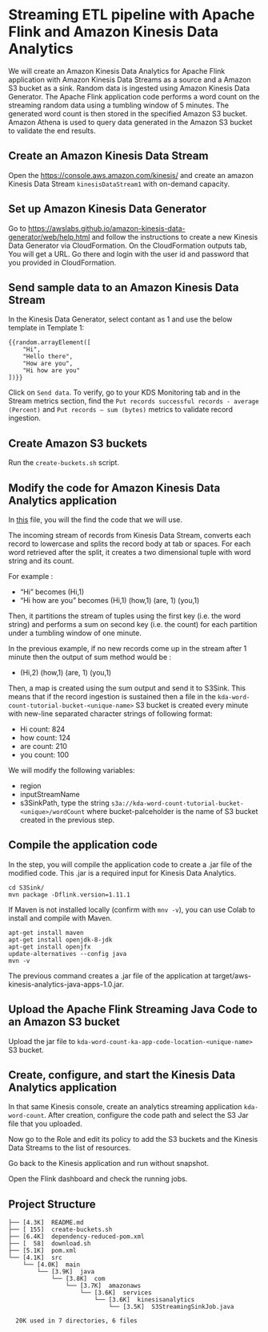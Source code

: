 # Streaming ETL pipeline with Apache Flink and Amazon Kinesis Data Analytics

We will create an Amazon Kinesis Data Analytics for Apache Flink application with Amazon Kinesis Data Streams as a source and a Amazon S3 bucket as a sink. Random data is ingested using Amazon Kinesis Data Generator. The Apache Flink application code performs a word count on the streaming random data using a tumbling window of 5 minutes. The generated word count is then stored in the specified Amazon S3 bucket. Amazon Athena is used to query data generated in the Amazon S3 bucket to validate the end results.

## Create an Amazon Kinesis Data Stream

Open the https://console.aws.amazon.com/kinesis/ and create an amazon Kinesis Data Stream `kinesisDataStream1` with on-demand capacity.

## Set up Amazon Kinesis Data Generator

Go to https://awslabs.github.io/amazon-kinesis-data-generator/web/help.html and follow the instructions to create a new Kinesis Data Generator via CloudFormation. On the CloudFormation outputs tab, You will get a URL. Go there and login with the user id and password that you provided in CloudFormation.

## Send sample data to an Amazon Kinesis Data Stream

In the Kinesis Data Generator, select contant as 1 and use the below template in Template 1:

```
{{random.arrayElement([
    "Hi",
    "Hello there",
    "How are you",
    "Hi how are you"
])}}
```

Click on `Send data`. To verify, go to your KDS Monitoring tab and in the Stream metrics section, find the `Put records successful records - average (Percent)` and `Put records – sum (bytes)` metrics to validate record ingestion.

## Create Amazon S3 buckets

Run the `create-buckets.sh` script.

## Modify the code for Amazon Kinesis Data Analytics application

In [this](./S3Sink/src/main/java/com/amazonaws/services/kinesisanalytics/S3StreamingSinkJob.java) file, you will the find the code that we will use. 

The incoming stream of records from Kinesis Data Stream, converts each record to lowercase and splits the record body at tab or spaces. For each word retrieved after the split, it creates a two dimensional tuple with word string and its count.

For example :
- “Hi” becomes (Hi,1)
- “Hi how are you” becomes (Hi,1) (how,1) (are, 1) (you,1)

Then, it partitions the stream of tuples using the first key (i.e. the word string) and performs a sum on second key (i.e. the count) for each partition under a tumbling window of one minute.

In the previous example, if no new records come up in the stream after 1 minute then the output of sum method would be :

- (Hi,2) (how,1) (are, 1) (you,1)

Then, a map is created using the sum output and send it to S3Sink. This means that if the record ingestion is sustained then a file in the `kda-word-count-tutorial-bucket-<unique-name>` S3 bucket is created every minute with new-line separated character strings of following format:

- Hi count: 824 
- how count: 124 
- are count: 210 
- you count: 100 

We will modify the following variables:

- region
- inputStreamName
- s3SinkPath, type the string `s3a://kda-word-count-tutorial-bucket-<unique>/wordCount` where bucket-palceholder is the name of S3 bucket created in the previous step.

## Compile the application code

In the step, you will compile the application code to create a .jar file of the modified code. This .jar is a required input for Kinesis Data Analytics.

```
cd S3Sink/
mvn package -Dflink.version=1.11.1
```

If Maven is not installed locally (confirm with `mnv -v`), you can use Colab to install and compile with Maven.

```
apt-get install maven
apt-get install openjdk-8-jdk
apt-get install openjfx
update-alternatives --config java
mvn -v
```

The previous command creates a .jar file of the application at target/aws-kinesis-analytics-java-apps-1.0.jar.

## Upload the Apache Flink Streaming Java Code to an Amazon S3 bucket

Upload the jar file to `kda-word-count-ka-app-code-location-<unique-name>` S3 bucket.

## Create, configure, and start the Kinesis Data Analytics application

In that same Kinesis console, create an analytics streaming application `kda-word-count`. After creation, configure the code path and select the S3 Jar file that you uploaded.

Now go to the Role and edit its policy to add the S3 buckets and the Kinesis Data Streams to the list of resources.

Go back to the Kinesis application and run without snapshot.

Open the Flink dashboard and check the running jobs.

## Project Structure

```
├── [4.3K]  README.md
├── [ 155]  create-buckets.sh
├── [6.4K]  dependency-reduced-pom.xml
├── [  58]  download.sh
├── [5.1K]  pom.xml
└── [4.1K]  src
    └── [4.0K]  main
        └── [3.9K]  java
            └── [3.8K]  com
                └── [3.7K]  amazonaws
                    └── [3.6K]  services
                        └── [3.6K]  kinesisanalytics
                            └── [3.5K]  S3StreamingSinkJob.java

  20K used in 7 directories, 6 files
```